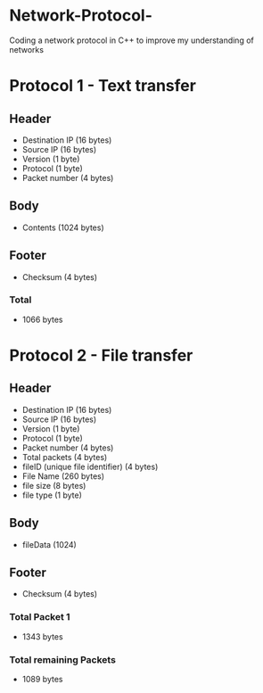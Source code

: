 # Network-Protocol-
Coding a network protocol in C++ to improve my understanding of networks


# Protocol 1 - Text transfer
## Header
- Destination IP (16 bytes)
- Source IP (16 bytes)
- Version (1 byte)
- Protocol (1 byte)
- Packet number (4 bytes)

## Body 
- Contents (1024 bytes)

## Footer 
- Checksum (4 bytes)

### Total
- 1066 bytes



# Protocol 2 - File transfer
## Header
- Destination IP (16 bytes)
- Source IP (16 bytes)
- Version (1 byte)
- Protocol (1 byte)
- Packet number (4 bytes)
- Total packets (4 bytes)
- fileID (unique file identifier) (4 bytes)
- File Name (260 bytes)
- file size (8 bytes)
- file type (1 byte)

## Body 
- fileData (1024) 

## Footer 
- Checksum (4 bytes)

### Total Packet 1
- 1343 bytes
### Total remaining Packets
- 1089 bytes